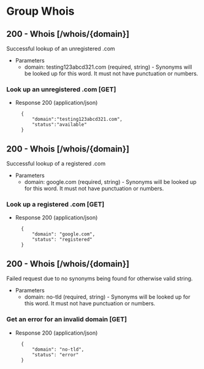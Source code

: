 

# Group Whois

## 200 - Whois [/whois/{domain}]

Successful lookup of an unregistered .com

+ Parameters
    + domain: testing123abcd321.com (required, string) - Synonyms will be looked up for this word. It must not have punctuation or numbers.
    
### Look up an unregistered .com [GET]

+ Response 200 (application/json)
        
        {
            "domain":"testing123abcd321.com",
            "status":"available"
        }
        

## 200 - Whois [/whois/{domain}]

Successful lookup of a registered .com

+ Parameters
    + domain: google.com (required, string) - Synonyms will be looked up for this word. It must not have punctuation or numbers.

### Look up a registered .com [GET]

+ Response 200 (application/json)

        {
            "domain": "google.com",
            "status": "registered"
        }
    
## 200 - Whois [/whois/{domain}]

Failed request due to no synonyms being found for otherwise valid string.

+ Parameters
    + domain: no-tld (required, string) - Synonyms will be looked up for this word. It must not have punctuation or numbers.

### Get an error for an invalid domain [GET]

+ Response 200 (application/json)

        {
            "domain": "no-tld",
            "status": "error"
        }
